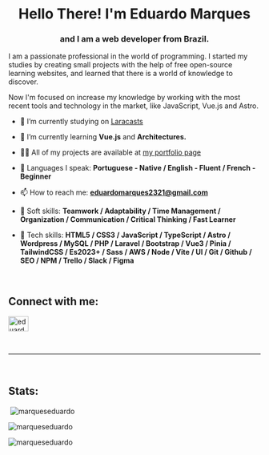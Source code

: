 <h1 align="center">Hello There! I'm Eduardo Marques</h1>
<h3 align="center">and I am a web developer from Brazil.</h3>

I am a passionate professional in the world of programming. I started my studies by creating small projects with the help of free open-source learning websites, and learned that there is a world of knowledge to discover.

Now I'm focused on increase my knowledge by working with the most recent tools and technology in the market, like JavaScript, Vue.js and Astro.

- 🔭 I’m currently studying on [Laracasts](https://laracasts.com/)

- 🌱 I’m currently learning **Vue.js** and **Architectures.**

- 👨‍💻 All of my projects are available at [my portfolio page](https://cogitocode.com.br/projetos/)

- 💬 Languages I speak: **Portuguese - Native  /  English - Fluent  /  French - Beginner**

- 📫 How to reach me: **eduardomarques2321@gmail.com**

- 📄 Soft skills: **Teamwork / Adaptability / Time Management / Organization / Communication / Critical Thinking / Fast Learner**

- 📄 Tech skills: **HTML5 / CSS3 / JavaScript / TypeScript / Astro / Wordpress / MySQL / PHP / Laravel / Bootstrap / Vue3 / Pinia / TailwindCSS / Es2023+ / Sass / AWS / Node / Vite / UI / Git / Github / SEO / NPM / Trello / Slack / Figma** 

<br>

<h2 align="left">Connect with me:</h3>
<p align="left">
<a href="https://linkedin.com/in/eduardopereiramarques" target="blank"><img align="center" src="https://raw.githubusercontent.com/rahuldkjain/github-profile-readme-generator/master/src/images/icons/Social/linked-in-alt.svg" alt="eduardopereiramarques" height="30" width="40" /></a>
</p>
<br>
<hr/>
<br>
<h2 align="left">Stats:</h3>
<p align="left">

<p>&nbsp;<img align="center" src="https://github-readme-stats.vercel.app/api?username=marqueseduardo&show_icons=true&theme=dark&locale=en" alt="marqueseduardo" /></p>

<p><img align="center" src="https://github-readme-streak-stats.herokuapp.com/?user=marqueseduardo&theme=dark" alt="marqueseduardo" /></p>

<p><img align="center" src="https://github-readme-stats.vercel.app/api/top-langs?username=marqueseduardo&show_icons=true&theme=dark&locale=en&layout=compact" alt="marqueseduardo" /></p>

